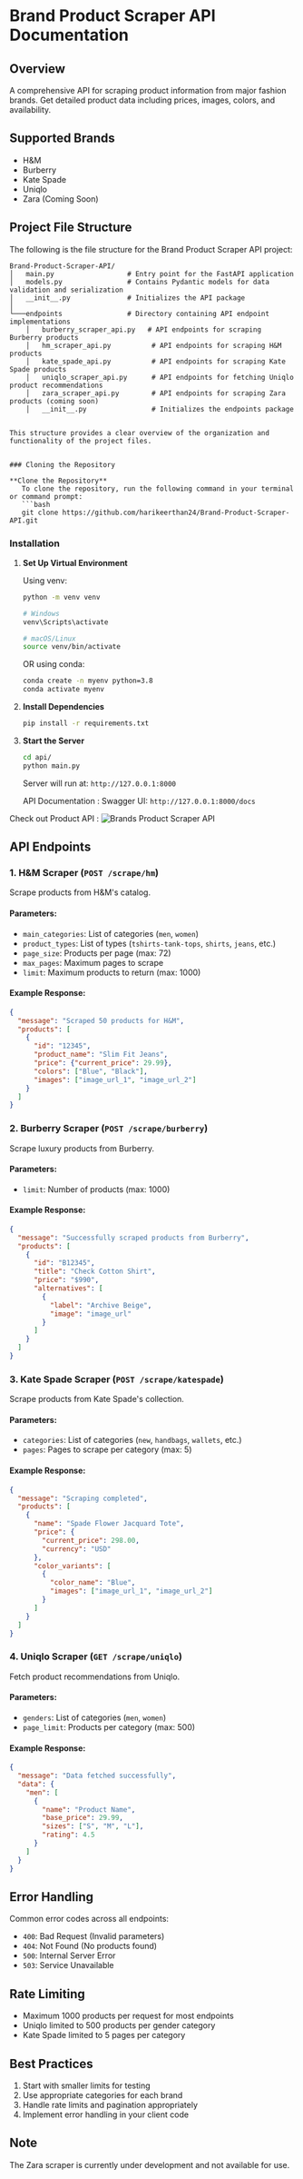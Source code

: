 # Brand Product Scraper API Documentation

## Overview
A comprehensive API for scraping product information from major fashion brands. Get detailed product data including prices, images, colors, and availability.

## Supported Brands
- H&M
- Burberry
- Kate Spade
- Uniqlo
- Zara (Coming Soon)


## Project File Structure

The following is the file structure for the Brand Product Scraper API project:

```
Brand-Product-Scraper-API/
│   main.py                  # Entry point for the FastAPI application
│   models.py                # Contains Pydantic models for data validation and serialization
│   __init__.py              # Initializes the API package
│
└───endpoints                # Directory containing API endpoint implementations
    │   burberry_scraper_api.py   # API endpoints for scraping Burberry products
    │   hm_scraper_api.py          # API endpoints for scraping H&M products
    │   kate_spade_api.py          # API endpoints for scraping Kate Spade products
    │   uniqlo_scraper_api.py      # API endpoints for fetching Uniqlo product recommendations
    │   zara_scraper_api.py        # API endpoints for scraping Zara products (coming soon)
    │   __init__.py                # Initializes the endpoints package
```
```

This structure provides a clear overview of the organization and functionality of the project files.


### Cloning the Repository

**Clone the Repository**  
   To clone the repository, run the following command in your terminal or command prompt:
   ```bash
   git clone https://github.com/harikeerthan24/Brand-Product-Scraper-API.git
   ```
  

### Installation

1. **Set Up Virtual Environment**

   Using venv:
   ```bash
   python -m venv venv
   
   # Windows
   venv\Scripts\activate
   
   # macOS/Linux
   source venv/bin/activate
   ```

   OR using conda:
   ```bash
   conda create -n myenv python=3.8
   conda activate myenv
   ```

2. **Install Dependencies**
   ```bash
   pip install -r requirements.txt
   ```

3. **Start the Server**
   ```bash
   cd api/
   python main.py
   ```

   Server will run at: `http://127.0.0.1:8000`

   API Documentation :
    Swagger UI: `http://127.0.0.1:8000/docs`
    



Check out Product API :
![Brands Product Scraper API](./brand_products_scraper/images/FastAPI_Server.png)


## API Endpoints

### 1. H&M Scraper (`POST /scrape/hm`)

Scrape products from H&M's catalog.

#### Parameters:
- `main_categories`: List of categories (`men`, `women`)
- `product_types`: List of types (`tshirts-tank-tops`, `shirts`, `jeans`, etc.)
- `page_size`: Products per page (max: 72)
- `max_pages`: Maximum pages to scrape
- `limit`: Maximum products to return (max: 1000)

#### Example Response:
```json
{
  "message": "Scraped 50 products for H&M",
  "products": [
    {
      "id": "12345",
      "product_name": "Slim Fit Jeans",
      "price": {"current_price": 29.99},
      "colors": ["Blue", "Black"],
      "images": ["image_url_1", "image_url_2"]
    }
  ]
}
```

### 2. Burberry Scraper (`POST /scrape/burberry`)

Scrape luxury products from Burberry.

#### Parameters:
- `limit`: Number of products (max: 1000)

#### Example Response:
```json
{
  "message": "Successfully scraped products from Burberry",
  "products": [
    {
      "id": "B12345",
      "title": "Check Cotton Shirt",
      "price": "$990",
      "alternatives": [
        {
          "label": "Archive Beige",
          "image": "image_url"
        }
      ]
    }
  ]
}
```

### 3. Kate Spade Scraper (`POST /scrape/katespade`)

Scrape products from Kate Spade's collection.

#### Parameters:
- `categories`: List of categories (`new`, `handbags`, `wallets`, etc.)
- `pages`: Pages to scrape per category (max: 5)

#### Example Response:
```json
{
  "message": "Scraping completed",
  "products": [
    {
      "name": "Spade Flower Jacquard Tote",
      "price": {
        "current_price": 298.00,
        "currency": "USD"
      },
      "color_variants": [
        {
          "color_name": "Blue",
          "images": ["image_url_1", "image_url_2"]
        }
      ]
    }
  ]
}
```

### 4. Uniqlo Scraper (`GET /scrape/uniqlo`)

Fetch product recommendations from Uniqlo.

#### Parameters:
- `genders`: List of categories (`men`, `women`)
- `page_limit`: Products per category (max: 500)

#### Example Response:
```json
{
  "message": "Data fetched successfully",
  "data": {
    "men": [
      {
        "name": "Product Name",
        "base_price": 29.99,
        "sizes": ["S", "M", "L"],
        "rating": 4.5
      }
    ]
  }
}
```

## Error Handling

Common error codes across all endpoints:
- `400`: Bad Request (Invalid parameters)
- `404`: Not Found (No products found)
- `500`: Internal Server Error
- `503`: Service Unavailable

## Rate Limiting
- Maximum 1000 products per request for most endpoints
- Uniqlo limited to 500 products per gender category
- Kate Spade limited to 5 pages per category

## Best Practices
1. Start with smaller limits for testing
2. Use appropriate categories for each brand
3. Handle rate limits and pagination appropriately
4. Implement error handling in your client code

## Note
The Zara scraper is currently under development and not available for use.